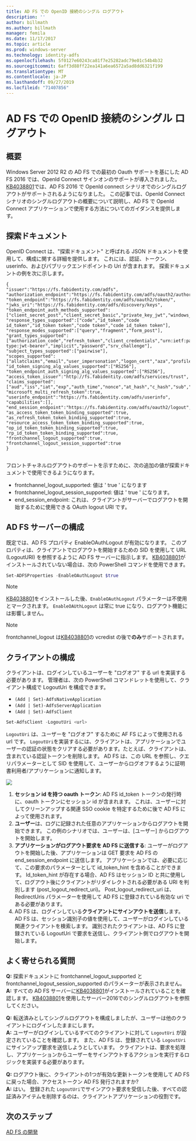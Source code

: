 ```yaml
---
title: AD FS での OpenID 接続のシングル ログアウト
description: ''
author: billmath
ms.author: billmath
manager: femila
ms.date: 11/17/2017
ms.topic: article
ms.prod: windows-server
ms.technology: identity-adfs
ms.openlocfilehash: 5f0127e60243ca81f7e25282adc79e01c54b4b32
ms.sourcegitcommit: 6aff3d88ff22ea141a6ea6572a5ad8dd6321f199
ms.translationtype: MT
ms.contentlocale: ja-JP
ms.lasthandoff: 09/27/2019
ms.locfileid: "71407856"
---
```

#  <a name="single-log-out-for-openid-connect-with-ad-fs"></a>AD FS での OpenID 接続のシングル ログアウト

## <a name="overview"></a>概要
Windows Server 2012 R2 の AD FS での最初の Oauth サポートを基にした AD FS 2016 では、OpenId Connect サインオンのサポートが導入されました。 [KB4038801](https://support.microsoft.com/en-gb/help/4038801/windows-10-update-kb4038801)では、AD FS 2016 で OpenId connect シナリオでのシングルログアウトがサポートされるようになりました。 この記事では、OpenId Connect シナリオのシングルログアウトの概要について説明し、AD FS で OpenId Connect アプリケーションで使用する方法についてのガイダンスを提供します。


## <a name="discovery-doc"></a>探索ドキュメント
OpenID Connect は、"探索ドキュメント" と呼ばれる JSON ドキュメントを使用して、構成に関する詳細を提供します。  これには、認証、トークン、userinfo、およびパブリックエンドポイントの Uri が含まれます。  探索ドキュメントの例を次に示します。

```
{
"issuer":"https://fs.fabidentity.com/adfs",
"authorization_endpoint":"https://fs.fabidentity.com/adfs/oauth2/authorize/",
"token_endpoint":"https://fs.fabidentity.com/adfs/oauth2/token/",
"jwks_uri":"https://fs.fabidentity.com/adfs/discovery/keys",
"token_endpoint_auth_methods_supported":["client_secret_post","client_secret_basic","private_key_jwt","windows_client_authentication"],
"response_types_supported":["code","id_token","code id_token","id_token token","code token","code id_token token"],
"response_modes_supported":["query","fragment","form_post"],
"grant_types_supported":["authorization_code","refresh_token","client_credentials","urn:ietf:params:oauth:grant-type:jwt-bearer","implicit","password","srv_challenge"],
"subject_types_supported":["pairwise"],
"scopes_supported":["allatclaims","email","user_impersonation","logon_cert","aza","profile","vpn_cert","winhello_cert","openid"],
"id_token_signing_alg_values_supported":["RS256"],
"token_endpoint_auth_signing_alg_values_supported":["RS256"],
"access_token_issuer":"http://fs.fabidentity.com/adfs/services/trust",
"claims_supported":["aud","iss","iat","exp","auth_time","nonce","at_hash","c_hash","sub","upn","unique_name","pwd_url","pwd_exp","sid"],
"microsoft_multi_refresh_token":true,
"userinfo_endpoint":"https://fs.fabidentity.com/adfs/userinfo",
"capabilities":[],
"end_session_endpoint":"https://fs.fabidentity.com/adfs/oauth2/logout",
"as_access_token_token_binding_supported":true,
"as_refresh_token_token_binding_supported":true,
"resource_access_token_token_binding_supported":true,
"op_id_token_token_binding_supported":true,
"rp_id_token_token_binding_supported":true,
"frontchannel_logout_supported":true,
"frontchannel_logout_session_supported":true
} 
 
```



フロントチャネルログアウトのサポートを示すために、次の追加の値が探索ドキュメントで使用できるようになります。

- frontchannel_logout_supported: 値は ' true ' になります
- frontchannel_logout_session_supported: 値は ' true ' になります。
- end_session_endpoint: これは、クライアントがサーバーでログアウトを開始するために使用できる OAuth logout URI です。


## <a name="ad-fs-server-configuration"></a>AD FS サーバーの構成
既定では、AD FS プロパティ EnableOAuthLogout が有効になります。  このプロパティは、クライアントでログアウトを開始するための SID を使用して URL (LogoutURI) を参照するように AD FS サーバーに指示します。 [KB4038801](https://support.microsoft.com/en-gb/help/4038801/windows-10-update-kb4038801)がインストールされていない場合は、次の PowerShell コマンドを使用できます。

```PowerShell
Set-ADFSProperties -EnableOAuthLogout $true
```

>[!NOTE]
> [KB4038801](https://support.microsoft.com/en-gb/help/4038801/windows-10-update-kb4038801)をインストールした後、`EnableOAuthLogout` パラメーターは不使用とマークされます。 `EnableOAUthLogout` は常に true になり、ログアウト機能には影響しません。

>[!NOTE]
>frontchannel_logout は[KB4038801](https://support.microsoft.com/en-gb/help/4038801/windows-10-update-kb4038801)の vcredist の後で**のみ**サポートされます。

## <a name="client-configuration"></a>クライアントの構成
クライアントは、ログインしているユーザーを "ログオフ" する url を実装する必要があります。 管理者は、次の PowerShell コマンドレットを使用して、クライアント構成で LogoutUri を構成できます。 


- `(Add | Set)-AdfsNativeApplication`
- `(Add | Set)-AdfsServerApplication`
- `(Add | Set)-AdfsClient`

```PowerShell
Set-AdfsClient -LogoutUri <url>
```

`LogoutUri` は、ユーザーを "ログオフ" するために AF FS によって使用される url です。 `LogoutUri`を実装するには、クライアントは、アプリケーションでユーザーの認証の状態をクリアする必要があります。たとえば、クライアントは、含まれている認証トークンを削除します。 AD FS は、この URL を参照し、クエリパラメーターとして SID を使用して、ユーザーからログオフするように証明書利用者/アプリケーションに通知します。 

![](media/ad-fs-logout-openid-connect/adfs_single_logout2.png)


1.  **セッション id を持つ oauth トークン**: AD FS id_token トークンの発行時に、oauth トークンにセッション id が含まれます。 これは、ユーザーに対してクリーンアップする関連 SSO cookie を特定するために後で AD FS によって使用されます。
2.  **ユーザー**は、ログに記録された任意のアプリケーションからログアウトを開始できます。 この例のシナリオでは、ユーザーは、[ユーザー] からログアウトを開始します。
3.  **アプリケーションがログアウト要求を AD FS に送信する**: ユーザーがログアウトを開始した後、アプリケーションは GET 要求を AD FS の end_session_endpoint に送信します。 アプリケーションでは、必要に応じて、この要求のパラメーターとして id_token_hint を含めることができます。 Id_token_hint が存在する場合、AD FS はセッション ID と共に使用して、ログアウト後にクライアントがリダイレクトされる必要がある URI を判別します (post_logout_redirect_uri)。  Post_logout_redirect_uri は、RedirectUris パラメーターを使用して AD FS に登録されている有効な uri である必要があります。
4.  AD FS は、ログインしている**クライアントにサインアウトを送信**します。 AD FS は、セッション識別子の値を使用して、ユーザーがログインしている関連クライアントを検索します。 識別されたクライアントは、AD FS に登録されている LogoutUri で要求を送信し、クライアント側でログアウトを開始します。

## <a name="faqs"></a>よく寄せられる質問
**Q:** 探索ドキュメントに frontchannel_logout_supported と frontchannel_logout_session_supported のパラメーターが表示されません。</br>
**A:** すべての AD FS サーバーに[KB4038801](https://support.microsoft.com/en-gb/help/4038801/windows-10-update-kb4038801)がインストールされていることを確認します。 [KB4038801](https://support.microsoft.com/en-gb/help/4038801/windows-10-update-kb4038801)を使用したサーバー2016でのシングルログアウトを参照してください。

**Q:** 転送済みとしてシングルログアウトを構成しましたが、ユーザーは他のクライアントにログインしたままにします。</br>
**A:** ユーザーがログインしているすべてのクライアントに対して `LogoutUri` が設定されていることを確認します。 また、AD FS は、登録されている `LogoutUri`にサインアップ要求を送信しようとしています。 クライアントは、要求を処理し、アプリケーションからユーザーをサインアウトするアクションを実行するロジックを実装する必要があります。</br>

**Q:** ログアウト後に、クライアントの1つが有効な更新トークンを使用して AD FS に戻った場合、アクセストークン AD FS 発行されますか?</br>
**A:** はい。 登録された `LogoutUri`でサインアウト要求を受信した後、すべての認証済みアイテムを削除するのは、クライアントアプリケーションの役割です。


## <a name="next-steps"></a>次のステップ
[AD FS の開発](../../ad-fs/AD-FS-Development.md)  
